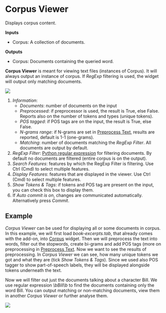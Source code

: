 Corpus Viewer
=============

Displays corpus content.

**Inputs**

- Corpus: A collection of documents.

**Outputs**

- Corpus: Documents containing the queried word.

**Corpus Viewer** is meant for viewing text files (instances of Corpus). It will always output an instance of corpus. If *RegExp* filtering is used, the widget will output only matching documents.

![](images/Corpus-Viewer-stamped.png)

1. *Information*:
   - *Documents*: number of documents on the input
   - *Preprocessed*: if preprocessor is used, the result is True, else False. Reports also on the number of tokens and types (unique tokens).
   - *POS tagged*: if POS tags are on the input, the result is True, else False.
   - *N-grams range*: if N-grams are set in [Preprocess Text](preprocesstext.md), results are reported, default is 1-1 (one-grams).
   - *Matching*: number of documents matching the *RegExp Filter*. All documents are output by default.
2. *RegExp Filter*: [Python regular expression](https://docs.python.org/3/library/re.html) for filtering documents. By default no documents are filtered (entire corpus is on the output).
3. *Search Features*: features by which the RegExp Filter is filtering. Use Ctrl (Cmd) to select multiple features.
4. *Display Features*: features that are displayed in the viewer. Use Ctrl (Cmd) to select multiple features.
5. *Show Tokens & Tags*: if tokens and POS tag are present on the input, you can check this box to display them.
6. If *Auto commit is on*, changes are communicated automatically. Alternatively press *Commit*.

Example
-------

*Corpus Viewer* can be used for displaying all or some documents in corpus. In this example, we will first load *book-excerpts.tab*, that already comes with the add-on, into [Corpus](corpus-widget.md) widget. Then we will preprocess the text into words, filter out the stopwords, create bi-grams and add POS tags (more on preprocessing in [Preprocess Text](preprocesstext.md). Now we want to see the results of preprocessing. In *Corpus Viewer* we can see, how many unique tokens we got and what they are (tick *Show Tokens & Tags*). Since we used also POS tagger to show part-of-speech labels, they will be displayed alongside tokens underneath the text.

Now we will filter out just the documents talking about a character Bill. We use regular expression *\\bBill\\b* to find the documents containing only the word Bill. You can output matching or non-matching documents, view them in another *Corpus Viewer* or further analyse them.

![](images/Corpus-Viewer-Example.png)
